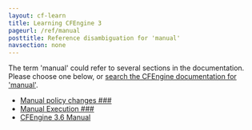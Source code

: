 ```yaml
---
layout: cf-learn
title: Learning CFEngine 3
pageurl: /ref/manual
posttitle: Reference disambiguation for 'manual'
navsection: none
---
```


The term 'manual' could refer to several sections in the documentation. Please choose one below, or
[search the CFEngine documentation for 'manual'](http://cfengine.com/docs/latest/search.html?q=manual).

- [Manual policy changes \#\#\#](http://cfengine.com/docs/latest/enterprise-cfengine-guide-best-practices.html#manual-policy-changes-###)
- [Manual Execution \#\#\#](http://cfengine.com/docs/latest/guide-faq.html#manual-execution-###)
- [CFEngine 3.6 Manual](http://cfengine.com/docs/latest/index.html#cfengine-3-6-manual)
